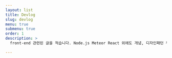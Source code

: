 ```yaml
---
layout: list
title: Devlog
slug: devlog
menu: true
submenu: true
order: 1
description: >
  front-end 관련된 글을 적습니다. Node.js Meteor React 외에도 개념, 디자인패턴 부분들을 다룹니다.

---
```

